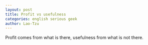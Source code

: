 ```yaml
---
layout: post
title: Profit vs usefulness
categories: english serious geek
author: Lao-Tzu
---
```


Profit comes from what is there, usefulness from what is not there.
